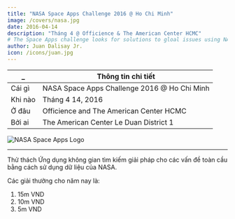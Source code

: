 ```yaml
---
title: "NASA Space Apps Challenge 2016 @ Ho Chi Minh"
image: /covers/nasa.jpg
date: 2016-04-14
description: "Tháng 4 @ Officience & The American Center HCMC"
# The Space Apps challenge looks for solutions to gloal issues using NASA data"
author: Juan Dalisay Jr.
icon: /icons/juan.jpg
---
```



_ | Thông tin chi tiết
--- | ---
Cái gì | NASA Space Apps Challenge 2016 @ Ho Chi Minh
Khi nào | Tháng 4 14, 2016
Ở đâu | Officience and The American Center HCMC
Bởi ai | The American Center Le Duan District 1

![NASA Space Apps Logo](/covers/nasa.jpg)

---


<!-- The Space Apps challenge looks for solutions to global issues using NASA data. 

The prizes for this year are: -->

Thử thách Ứng dụng không gian tìm kiếm giải pháp cho các vấn đề toàn cầu bằng cách sử dụng dữ liệu của NASA.

Các giải thưởng cho năm nay là:

1. 15m VND
2. 10m VND
3. 5m VND





<!-- <div class="alert rounded shadow alert-primary">Update: December 12, 2021: NARA evolved to become SORA to focus on the social network feature, which then evolved into Pantry to focus on the Points feature"</div>
 -->